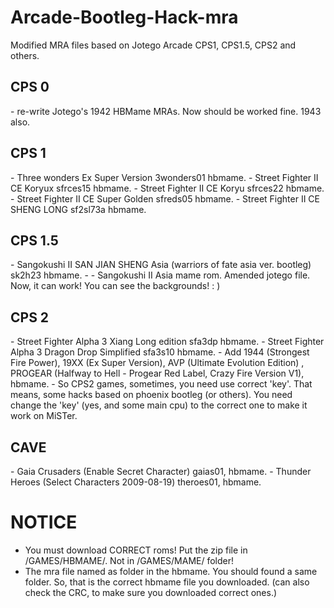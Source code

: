 # Arcade-Bootleg-Hack-mra
Modified MRA files based on Jotego Arcade CPS1, CPS1.5, CPS2 and others.

## CPS 0
<detail>
- re-write Jotego's 1942 HBMame MRAs. Now should be worked fine. 1943 also.
</detail>

## CPS 1
<detail>
- Three wonders Ex Super Version 3wonders01 hbmame.
- Street Fighter II CE Koryux sfrces15 hbmame.
- Street Fighter II CE Koryu sfrces22 hbmame.
- Street Fighter II CE Super Golden sfreds05 hbmame.
- Street Fighter II CE SHENG LONG sf2sl73a hbmame.
</detail>


## CPS 1.5
<detail>
- Sangokushi II SAN JIAN SHENG Asia (warriors of fate asia ver. bootleg) sk2h23 hbmame.
- - Sangokushi II Asia mame rom. Amended jotego file. Now, it can work! You can see the backgrounds! : )
</detail>
  
## CPS 2
<detail>
- Street Fighter Alpha 3 Xiang Long edition sfa3dp hbmame.
- Street Fighter Alpha 3 Dragon Drop Simplified sfa3s10 hbmame.
- Add 1944 (Strongest Fire Power), 19XX (Ex Super Version), AVP (Ultimate Evolution Edition) , PROGEAR (Halfway to Hell - Progear Red Label, Crazy Fire Version V1), hbmame.
- So CPS2 games, sometimes, you need use correct 'key'. That means, some hacks based on phoenix bootleg (or others). You need change the 'key' (yes, and some main cpu) to the correct one to make it work on MiSTer. 
</detail>

## CAVE
<detail>
- Gaia Crusaders (Enable Secret Character) gaias01, hbmame.
- Thunder Heroes (Select Characters 2009-08-19) theroes01, hbmame.
</detail>

# NOTICE
- You must download CORRECT roms! Put the zip file in /GAMES/HBMAME/. Not in /GAMES/MAME/ folder!
- The mra file named as folder in the hbmame. You should found a same folder. So, that is the correct hbmame file you downloaded. (can also check the CRC, to make sure you downloaded correct ones.)
